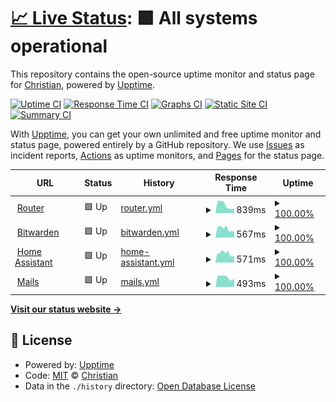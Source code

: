 # [📈 Live Status](https://status.fussel.tv): <!--live status--> **🟩 All systems operational**

This repository contains the open-source uptime monitor and status page for [Christian](https://status.fussel.tv), powered by [Upptime](https://github.com/upptime/upptime).

[![Uptime CI](https://github.com/FusselTV/status/workflows/Uptime%20CI/badge.svg)](https://github.com/FusselTV/status/actions?query=workflow%3A%22Uptime+CI%22)
[![Response Time CI](https://github.com/FusselTV/status/workflows/Response%20Time%20CI/badge.svg)](https://github.com/FusselTV/status/actions?query=workflow%3A%22Response+Time+CI%22)
[![Graphs CI](https://github.com/FusselTV/status/workflows/Graphs%20CI/badge.svg)](https://github.com/FusselTV/status/actions?query=workflow%3A%22Graphs+CI%22)
[![Static Site CI](https://github.com/FusselTV/status/workflows/Static%20Site%20CI/badge.svg)](https://github.com/FusselTV/status/actions?query=workflow%3A%22Static+Site+CI%22)
[![Summary CI](https://github.com/FusselTV/status/workflows/Summary%20CI/badge.svg)](https://github.com/FusselTV/status/actions?query=workflow%3A%22Summary+CI%22)

With [Upptime](https://upptime.js.org), you can get your own unlimited and free uptime monitor and status page, powered entirely by a GitHub repository. We use [Issues](https://github.com/FusselTV/status/issues) as incident reports, [Actions](https://github.com/FusselTV/status/actions) as uptime monitors, and [Pages](https://status.fussel.tv) for the status page.

<!--start: status pages-->
<!-- This summary is generated by Upptime (https://github.com/upptime/upptime) -->
<!-- Do not edit this manually, your changes will be overwritten -->
<!-- prettier-ignore -->
| URL | Status | History | Response Time | Uptime |
| --- | ------ | ------- | ------------- | ------ |
| <img alt="" src="https://avm.fussel.tv/favicon.ico" height="13"> [Router](https://avm.fussel.tv) | 🟩 Up | [router.yml](https://github.com/FusselTV/status/commits/HEAD/history/router.yml) | <details><summary><img alt="Response time graph" src="./graphs/router/response-time-week.png" height="20"> 839ms</summary><br><a href="https://status.fussel.tv/history/router"><img alt="Response time 2423" src="https://img.shields.io/endpoint?url=https%3A%2F%2Fraw.githubusercontent.com%2FFusselTV%2Fstatus%2FHEAD%2Fapi%2Frouter%2Fresponse-time.json"></a><br><a href="https://status.fussel.tv/history/router"><img alt="24-hour response time 534" src="https://img.shields.io/endpoint?url=https%3A%2F%2Fraw.githubusercontent.com%2FFusselTV%2Fstatus%2FHEAD%2Fapi%2Frouter%2Fresponse-time-day.json"></a><br><a href="https://status.fussel.tv/history/router"><img alt="7-day response time 839" src="https://img.shields.io/endpoint?url=https%3A%2F%2Fraw.githubusercontent.com%2FFusselTV%2Fstatus%2FHEAD%2Fapi%2Frouter%2Fresponse-time-week.json"></a><br><a href="https://status.fussel.tv/history/router"><img alt="30-day response time 1747" src="https://img.shields.io/endpoint?url=https%3A%2F%2Fraw.githubusercontent.com%2FFusselTV%2Fstatus%2FHEAD%2Fapi%2Frouter%2Fresponse-time-month.json"></a><br><a href="https://status.fussel.tv/history/router"><img alt="1-year response time 2423" src="https://img.shields.io/endpoint?url=https%3A%2F%2Fraw.githubusercontent.com%2FFusselTV%2Fstatus%2FHEAD%2Fapi%2Frouter%2Fresponse-time-year.json"></a></details> | <details><summary><a href="https://status.fussel.tv/history/router">100.00%</a></summary><a href="https://status.fussel.tv/history/router"><img alt="All-time uptime 99.65%" src="https://img.shields.io/endpoint?url=https%3A%2F%2Fraw.githubusercontent.com%2FFusselTV%2Fstatus%2FHEAD%2Fapi%2Frouter%2Fuptime.json"></a><br><a href="https://status.fussel.tv/history/router"><img alt="24-hour uptime 100.00%" src="https://img.shields.io/endpoint?url=https%3A%2F%2Fraw.githubusercontent.com%2FFusselTV%2Fstatus%2FHEAD%2Fapi%2Frouter%2Fuptime-day.json"></a><br><a href="https://status.fussel.tv/history/router"><img alt="7-day uptime 100.00%" src="https://img.shields.io/endpoint?url=https%3A%2F%2Fraw.githubusercontent.com%2FFusselTV%2Fstatus%2FHEAD%2Fapi%2Frouter%2Fuptime-week.json"></a><br><a href="https://status.fussel.tv/history/router"><img alt="30-day uptime 99.81%" src="https://img.shields.io/endpoint?url=https%3A%2F%2Fraw.githubusercontent.com%2FFusselTV%2Fstatus%2FHEAD%2Fapi%2Frouter%2Fuptime-month.json"></a><br><a href="https://status.fussel.tv/history/router"><img alt="1-year uptime 99.65%" src="https://img.shields.io/endpoint?url=https%3A%2F%2Fraw.githubusercontent.com%2FFusselTV%2Fstatus%2FHEAD%2Fapi%2Frouter%2Fuptime-year.json"></a></details>
| <img alt="" src="https://vault.fussel.tv/favicon.ico" height="13"> [Bitwarden](https://vault.fussel.tv) | 🟩 Up | [bitwarden.yml](https://github.com/FusselTV/status/commits/HEAD/history/bitwarden.yml) | <details><summary><img alt="Response time graph" src="./graphs/bitwarden/response-time-week.png" height="20"> 567ms</summary><br><a href="https://status.fussel.tv/history/bitwarden"><img alt="Response time 959" src="https://img.shields.io/endpoint?url=https%3A%2F%2Fraw.githubusercontent.com%2FFusselTV%2Fstatus%2FHEAD%2Fapi%2Fbitwarden%2Fresponse-time.json"></a><br><a href="https://status.fussel.tv/history/bitwarden"><img alt="24-hour response time 419" src="https://img.shields.io/endpoint?url=https%3A%2F%2Fraw.githubusercontent.com%2FFusselTV%2Fstatus%2FHEAD%2Fapi%2Fbitwarden%2Fresponse-time-day.json"></a><br><a href="https://status.fussel.tv/history/bitwarden"><img alt="7-day response time 567" src="https://img.shields.io/endpoint?url=https%3A%2F%2Fraw.githubusercontent.com%2FFusselTV%2Fstatus%2FHEAD%2Fapi%2Fbitwarden%2Fresponse-time-week.json"></a><br><a href="https://status.fussel.tv/history/bitwarden"><img alt="30-day response time 884" src="https://img.shields.io/endpoint?url=https%3A%2F%2Fraw.githubusercontent.com%2FFusselTV%2Fstatus%2FHEAD%2Fapi%2Fbitwarden%2Fresponse-time-month.json"></a><br><a href="https://status.fussel.tv/history/bitwarden"><img alt="1-year response time 959" src="https://img.shields.io/endpoint?url=https%3A%2F%2Fraw.githubusercontent.com%2FFusselTV%2Fstatus%2FHEAD%2Fapi%2Fbitwarden%2Fresponse-time-year.json"></a></details> | <details><summary><a href="https://status.fussel.tv/history/bitwarden">100.00%</a></summary><a href="https://status.fussel.tv/history/bitwarden"><img alt="All-time uptime 99.79%" src="https://img.shields.io/endpoint?url=https%3A%2F%2Fraw.githubusercontent.com%2FFusselTV%2Fstatus%2FHEAD%2Fapi%2Fbitwarden%2Fuptime.json"></a><br><a href="https://status.fussel.tv/history/bitwarden"><img alt="24-hour uptime 100.00%" src="https://img.shields.io/endpoint?url=https%3A%2F%2Fraw.githubusercontent.com%2FFusselTV%2Fstatus%2FHEAD%2Fapi%2Fbitwarden%2Fuptime-day.json"></a><br><a href="https://status.fussel.tv/history/bitwarden"><img alt="7-day uptime 100.00%" src="https://img.shields.io/endpoint?url=https%3A%2F%2Fraw.githubusercontent.com%2FFusselTV%2Fstatus%2FHEAD%2Fapi%2Fbitwarden%2Fuptime-week.json"></a><br><a href="https://status.fussel.tv/history/bitwarden"><img alt="30-day uptime 100.00%" src="https://img.shields.io/endpoint?url=https%3A%2F%2Fraw.githubusercontent.com%2FFusselTV%2Fstatus%2FHEAD%2Fapi%2Fbitwarden%2Fuptime-month.json"></a><br><a href="https://status.fussel.tv/history/bitwarden"><img alt="1-year uptime 99.79%" src="https://img.shields.io/endpoint?url=https%3A%2F%2Fraw.githubusercontent.com%2FFusselTV%2Fstatus%2FHEAD%2Fapi%2Fbitwarden%2Fuptime-year.json"></a></details>
| <img alt="" src="https://fussel.tv/favicon.ico" height="13"> [Home Assistant](https://ha.fussel.tv) | 🟩 Up | [home-assistant.yml](https://github.com/FusselTV/status/commits/HEAD/history/home-assistant.yml) | <details><summary><img alt="Response time graph" src="./graphs/home-assistant/response-time-week.png" height="20"> 571ms</summary><br><a href="https://status.fussel.tv/history/home-assistant"><img alt="Response time 906" src="https://img.shields.io/endpoint?url=https%3A%2F%2Fraw.githubusercontent.com%2FFusselTV%2Fstatus%2FHEAD%2Fapi%2Fhome-assistant%2Fresponse-time.json"></a><br><a href="https://status.fussel.tv/history/home-assistant"><img alt="24-hour response time 385" src="https://img.shields.io/endpoint?url=https%3A%2F%2Fraw.githubusercontent.com%2FFusselTV%2Fstatus%2FHEAD%2Fapi%2Fhome-assistant%2Fresponse-time-day.json"></a><br><a href="https://status.fussel.tv/history/home-assistant"><img alt="7-day response time 571" src="https://img.shields.io/endpoint?url=https%3A%2F%2Fraw.githubusercontent.com%2FFusselTV%2Fstatus%2FHEAD%2Fapi%2Fhome-assistant%2Fresponse-time-week.json"></a><br><a href="https://status.fussel.tv/history/home-assistant"><img alt="30-day response time 611" src="https://img.shields.io/endpoint?url=https%3A%2F%2Fraw.githubusercontent.com%2FFusselTV%2Fstatus%2FHEAD%2Fapi%2Fhome-assistant%2Fresponse-time-month.json"></a><br><a href="https://status.fussel.tv/history/home-assistant"><img alt="1-year response time 906" src="https://img.shields.io/endpoint?url=https%3A%2F%2Fraw.githubusercontent.com%2FFusselTV%2Fstatus%2FHEAD%2Fapi%2Fhome-assistant%2Fresponse-time-year.json"></a></details> | <details><summary><a href="https://status.fussel.tv/history/home-assistant">100.00%</a></summary><a href="https://status.fussel.tv/history/home-assistant"><img alt="All-time uptime 99.47%" src="https://img.shields.io/endpoint?url=https%3A%2F%2Fraw.githubusercontent.com%2FFusselTV%2Fstatus%2FHEAD%2Fapi%2Fhome-assistant%2Fuptime.json"></a><br><a href="https://status.fussel.tv/history/home-assistant"><img alt="24-hour uptime 100.00%" src="https://img.shields.io/endpoint?url=https%3A%2F%2Fraw.githubusercontent.com%2FFusselTV%2Fstatus%2FHEAD%2Fapi%2Fhome-assistant%2Fuptime-day.json"></a><br><a href="https://status.fussel.tv/history/home-assistant"><img alt="7-day uptime 100.00%" src="https://img.shields.io/endpoint?url=https%3A%2F%2Fraw.githubusercontent.com%2FFusselTV%2Fstatus%2FHEAD%2Fapi%2Fhome-assistant%2Fuptime-week.json"></a><br><a href="https://status.fussel.tv/history/home-assistant"><img alt="30-day uptime 99.96%" src="https://img.shields.io/endpoint?url=https%3A%2F%2Fraw.githubusercontent.com%2FFusselTV%2Fstatus%2FHEAD%2Fapi%2Fhome-assistant%2Fuptime-month.json"></a><br><a href="https://status.fussel.tv/history/home-assistant"><img alt="1-year uptime 99.47%" src="https://img.shields.io/endpoint?url=https%3A%2F%2Fraw.githubusercontent.com%2FFusselTV%2Fstatus%2FHEAD%2Fapi%2Fhome-assistant%2Fuptime-year.json"></a></details>
| <img alt="" src="https://ams.daportal.net/roundcube/favicon.ico" height="13"> [Mails](https://ams.daportal.net/roundcube/) | 🟩 Up | [mails.yml](https://github.com/FusselTV/status/commits/HEAD/history/mails.yml) | <details><summary><img alt="Response time graph" src="./graphs/mails/response-time-week.png" height="20"> 493ms</summary><br><a href="https://status.fussel.tv/history/mails"><img alt="Response time 567" src="https://img.shields.io/endpoint?url=https%3A%2F%2Fraw.githubusercontent.com%2FFusselTV%2Fstatus%2FHEAD%2Fapi%2Fmails%2Fresponse-time.json"></a><br><a href="https://status.fussel.tv/history/mails"><img alt="24-hour response time 361" src="https://img.shields.io/endpoint?url=https%3A%2F%2Fraw.githubusercontent.com%2FFusselTV%2Fstatus%2FHEAD%2Fapi%2Fmails%2Fresponse-time-day.json"></a><br><a href="https://status.fussel.tv/history/mails"><img alt="7-day response time 493" src="https://img.shields.io/endpoint?url=https%3A%2F%2Fraw.githubusercontent.com%2FFusselTV%2Fstatus%2FHEAD%2Fapi%2Fmails%2Fresponse-time-week.json"></a><br><a href="https://status.fussel.tv/history/mails"><img alt="30-day response time 510" src="https://img.shields.io/endpoint?url=https%3A%2F%2Fraw.githubusercontent.com%2FFusselTV%2Fstatus%2FHEAD%2Fapi%2Fmails%2Fresponse-time-month.json"></a><br><a href="https://status.fussel.tv/history/mails"><img alt="1-year response time 567" src="https://img.shields.io/endpoint?url=https%3A%2F%2Fraw.githubusercontent.com%2FFusselTV%2Fstatus%2FHEAD%2Fapi%2Fmails%2Fresponse-time-year.json"></a></details> | <details><summary><a href="https://status.fussel.tv/history/mails">100.00%</a></summary><a href="https://status.fussel.tv/history/mails"><img alt="All-time uptime 100.00%" src="https://img.shields.io/endpoint?url=https%3A%2F%2Fraw.githubusercontent.com%2FFusselTV%2Fstatus%2FHEAD%2Fapi%2Fmails%2Fuptime.json"></a><br><a href="https://status.fussel.tv/history/mails"><img alt="24-hour uptime 100.00%" src="https://img.shields.io/endpoint?url=https%3A%2F%2Fraw.githubusercontent.com%2FFusselTV%2Fstatus%2FHEAD%2Fapi%2Fmails%2Fuptime-day.json"></a><br><a href="https://status.fussel.tv/history/mails"><img alt="7-day uptime 100.00%" src="https://img.shields.io/endpoint?url=https%3A%2F%2Fraw.githubusercontent.com%2FFusselTV%2Fstatus%2FHEAD%2Fapi%2Fmails%2Fuptime-week.json"></a><br><a href="https://status.fussel.tv/history/mails"><img alt="30-day uptime 100.00%" src="https://img.shields.io/endpoint?url=https%3A%2F%2Fraw.githubusercontent.com%2FFusselTV%2Fstatus%2FHEAD%2Fapi%2Fmails%2Fuptime-month.json"></a><br><a href="https://status.fussel.tv/history/mails"><img alt="1-year uptime 100.00%" src="https://img.shields.io/endpoint?url=https%3A%2F%2Fraw.githubusercontent.com%2FFusselTV%2Fstatus%2FHEAD%2Fapi%2Fmails%2Fuptime-year.json"></a></details>

<!--end: status pages-->

[**Visit our status website →**](https://status.fussel.tv)

## 📄 License

- Powered by: [Upptime](https://github.com/upptime/upptime)
- Code: [MIT](./LICENSE) © [Christian](https://status.fussel.tv)
- Data in the `./history` directory: [Open Database License](https://opendatacommons.org/licenses/odbl/1-0/)
